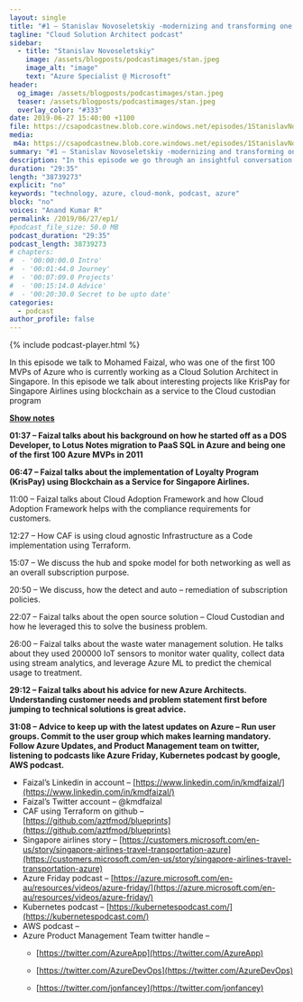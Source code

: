 ```yaml
---
layout: single
title: "#1 – Stanislav Novoseletskiy -modernizing and transforming one of the largest transportation systems in the world"
tagline: "Cloud Solution Architect podcast"
sidebar:
  - title: "Stanislav Novoseletskiy"
    image: /assets/blogposts/podcastimages/stan.jpeg
    image_alt: "image"
    text: "Azure Specialist @ Microsoft"
header:
  og_image: /assets/blogposts/podcastimages/stan.jpeg
  teaser: /assets/blogposts/podcastimages/stan.jpeg
  overlay_color: "#333"
date: 2019-06-27 15:40:00 +1100
file: https://csapodcastnew.blob.core.windows.net/episodes/1StanislavNovoseletsky.m4a
media: 
 m4a: https://csapodcastnew.blob.core.windows.net/episodes/1StanislavNovoseletsky.m4a
summary: "#1 – Stanislav Novoseletskiy -modernizing and transforming one of the largest transportation systems in the world"
description: "In this episode we go through an insightful conversation with Stanislav (Stan) who is currently an Azure Solution Specialist working for Microsoft serving the NYC region.He talks about how he used Azure to transform some of the worlds largest transit systems IT infrastructure and reporting. He also shares very useful advice for budding new Azure architects not just from a technical perspective but also from a business and impact perspective."
duration: "29:35" 
length: "38739273"
explicit: "no" 
keywords: "technology, azure, cloud-monk, podcast, azure"
block: "no" 
voices: "Anand Kumar R"
permalink: /2019/06/27/ep1/
#podcast_file_size: 50.0 MB 
podcast_duration: "29:35" 
podcast_length: 38739273
# chapters:
#  - '00:00:00.0 Intro'
#  - '00:01:44.0 Journey'
#  - '00:07:09.0 Projects'
#  - '00:15:14.0 Advice'
#  - '00:20:30.0 Secret to be upto date'
categories:
  - podcast
author_profile: false
---
```


{% include podcast-player.html %}

In this episode we talk to Mohamed Faizal, who was one of the first 100 MVPs of Azure who is currently working as a Cloud Solution Architect in Singapore. In this episode we talk about interesting projects like KrisPay for Singapore Airlines using blockchain as a service to the Cloud custodian program

**<u>Show notes</u>**

**01:37 – Faizal talks about his background on how he started off as a DOS Developer, to Lotus Notes migration to PaaS SQL in Azure and being one of the first 100 Azure MVPs in 2011**

**06:47 – Faizal talks about the implementation of Loyalty Program (KrisPay) using Blockchain as a Service for Singapore Airlines.**

11:00 – Faizal talks about Cloud Adoption Framework and how Cloud Adoption Framework helps with the compliance requirements for customers.

12:27 – How CAF is using cloud agnostic Infrastructure as a Code implementation using Terraform.

15:07 – We discuss the hub and spoke model for both networking as well as an overall subscription purpose.

20:50 – We discuss, how the detect and auto – remediation of subscription policies.

22:07 – Faizal talks about the open source solution – Cloud Custodian and how he leveraged this to solve the business problem.

26:00 – Faizal talks about the waste water management solution. He talks about they used 200000 IoT sensors to monitor water quality, collect data using stream analytics, and leverage Azure ML to predict the chemical usage to treatment.

**29:12 – Faizal talks about his advice for new Azure Architects. Understanding customer needs and problem statement first before jumping to technical solutions is great advice.**

**31:08 – Advice to keep up with the latest updates on Azure – Run user groups. Commit to the user group which makes learning mandatory. Follow Azure Updates, and Product Management team on twitter, listening to podcasts like Azure Friday, Kubernetes podcast by google, AWS podcast.**

*   Faizal’s Linkedin in account – [https://www.linkedin.com/in/kmdfaizal/](https://www.linkedin.com/in/kmdfaizal/)
*   Faizal’s Twitter account – @kmdfaizal
*   CAF using Terraform on github – [https://github.com/aztfmod/blueprints](https://github.com/aztfmod/blueprints)
*   Singapore airlines story – [https://customers.microsoft.com/en-us/story/singapore-airlines-travel-transportation-azure](https://customers.microsoft.com/en-us/story/singapore-airlines-travel-transportation-azure)
*   Azure Friday podcast – [https://azure.microsoft.com/en-au/resources/videos/azure-friday/](https://azure.microsoft.com/en-au/resources/videos/azure-friday/)
*   Kubernetes podcast – [https://kubernetespodcast.com/](https://kubernetespodcast.com/)
*   AWS podcast –
*   Azure Product Management Team twitter handle –
    *   [https://twitter.com/AzureApp](https://twitter.com/AzureApp)

    *   [https://twitter.com/AzureDevOps](https://twitter.com/AzureDevOps)

    *   [https://twitter.com/jonfancey](https://twitter.com/jonfancey)